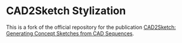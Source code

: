 # CAD2Sketch Stylization

This is a fork of the official repository for the publication [CAD2Sketch: Generating Concept Sketches from CAD Sequences](https://ns.inria.fr/d3/cad2sketch/).
